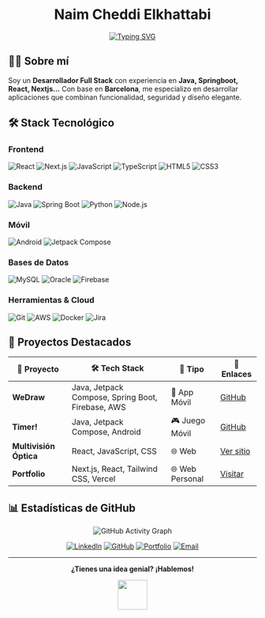 <div align="center">
<h1>Naim Cheddi Elkhattabi
</h1>
</div>

<div align="center">
  
  [![Typing SVG](https://readme-typing-svg.herokuapp.com?font=Fira+Code&size=22&duration=3000&pause=1000&color=6366F1&center=true&vCenter=true&width=600&lines=Full+Stack+Developer+%F0%9F%9A%80;De+Barcelona+con+amor+%E2%9D%A4%EF%B8%8F;Java+%7C+React+%7C+Spring+Boot;Creando+experiencias+digitales+%E2%9C%A8)](https://git.io/typing-svg)
  

  
</div>

## 🧑‍💻 Sobre mí

Soy un **Desarrollador Full Stack** con experiencia en **Java, Springboot, React, Nextjs...** Con base en **Barcelona**, me especializo en desarrollar aplicaciones que combinan funcionalidad, seguridad y diseño elegante.

## 🛠️ Stack Tecnológico

<div align="start">

### Frontend
![React](https://img.shields.io/badge/React-20232A?style=for-the-badge&logo=react&logoColor=61DAFB)
![Next.js](https://img.shields.io/badge/Next.js-000000?style=for-the-badge&logo=next.js&logoColor=white)
![JavaScript](https://img.shields.io/badge/JavaScript-323330?style=for-the-badge&logo=javascript&logoColor=F7DF1E)
![TypeScript](https://img.shields.io/badge/TypeScript-007ACC?style=for-the-badge&logo=typescript&logoColor=white)
![HTML5](https://img.shields.io/badge/HTML5-E34F26?style=for-the-badge&logo=html5&logoColor=white)
![CSS3](https://img.shields.io/badge/CSS3-1572B6?style=for-the-badge&logo=css3&logoColor=white)

### Backend
![Java](https://img.shields.io/badge/Java-ED8B00?style=for-the-badge&logo=openjdk&logoColor=white)
![Spring Boot](https://img.shields.io/badge/Spring_Boot-6DB33F?style=for-the-badge&logo=spring-boot&logoColor=white)
![Python](https://img.shields.io/badge/Python-3776AB?style=for-the-badge&logo=python&logoColor=white)
![Node.js](https://img.shields.io/badge/Node.js-43853D?style=for-the-badge&logo=node.js&logoColor=white)

### Móvil
![Android](https://img.shields.io/badge/Android-3DDC84?style=for-the-badge&logo=android&logoColor=white)
![Jetpack Compose](https://img.shields.io/badge/Jetpack%20Compose-4285F4?style=for-the-badge&logo=jetpack-compose&logoColor=white)

### Bases de Datos
![MySQL](https://img.shields.io/badge/MySQL-00000F?style=for-the-badge&logo=mysql&logoColor=white)
![Oracle](https://img.shields.io/badge/Oracle-F80000?style=for-the-badge&logo=oracle&logoColor=white)
![Firebase](https://img.shields.io/badge/Firebase-039BE5?style=for-the-badge&logo=Firebase&logoColor=white)

### Herramientas & Cloud
![Git](https://img.shields.io/badge/Git-F05032?style=for-the-badge&logo=git&logoColor=white)
![AWS](https://img.shields.io/badge/AWS-232F3E?style=for-the-badge&logo=amazon-aws&logoColor=white)
![Docker](https://img.shields.io/badge/Docker-2496ED?style=for-the-badge&logo=docker&logoColor=white)
![Jira](https://img.shields.io/badge/Jira-0052CC?style=for-the-badge&logo=jira&logoColor=white)

</div>

## 🚀 Proyectos Destacados

<div align="center">

| 🎨 **Proyecto** | 🛠️ **Tech Stack** | 📱 **Tipo** | 🔗 **Enlaces** |
|---|---|---|---|
| **WeDraw** | Java, Jetpack Compose, Spring Boot, Firebase, AWS | 📱 App Móvil | [GitHub](https://github.com/naim-cheddi/WeDraw) |
| **Timer!** | Java, Jetpack Compose, Android | 🎮 Juego Móvil | [GitHub](https://github.com/naim-cheddi/Timer) |
| **Multivisión Óptica** | React, JavaScript, CSS | 🌐 Web | [Ver sitio](#) |
| **Portfolio** | Next.js, React, Tailwind CSS, Vercel | 🌐 Web Personal | [Visitar](https://naimche.com/) |

</div>

## 📊 Estadísticas de GitHub

<div align="center">

  <img src="https://github-readme-activity-graph.vercel.app/graph?username=naimche&theme=tokyo-night&hide_border=true" alt="GitHub Activity Graph"/>

  
</div>


<div align="center">
  
  [![LinkedIn](https://img.shields.io/badge/LinkedIn-0077B5?style=for-the-badge&logo=linkedin&logoColor=white)](https://www.linkedin.com/in/naimche)
  [![GitHub](https://img.shields.io/badge/GitHub-100000?style=for-the-badge&logo=github&logoColor=white)](https://github.com/naimche)
  [![Portfolio](https://img.shields.io/badge/Portfolio-FF5722?style=for-the-badge&logo=google-chrome&logoColor=white)](https://naimche.com/)
  [![Email](https://img.shields.io/badge/Email-D14836?style=for-the-badge&logo=gmail&logoColor=white)](mailto:naimcpers@gmail.com)
  
  
</div>


---

<div align="center">
    
  **¿Tienes una idea genial? ¡Hablemos!** 
  
  <img src="https://media.giphy.com/media/LnQjpWaON8nhr21vNW/giphy.gif" width="60"> 
  
</div>
